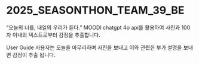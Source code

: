 # 2025_SEASONTHON_TEAM_39_BE
“오늘의 너를, 내일의 우리가 듣다.” MOODI
chatgpt 4o api를 활용하여 사진과 100자 이내의 텍스트로부터 감정을 추출합니다.

User Guide
사용자는 오늘을 마무리하며 사진을 보내고 이와 관련한 부가 설명을 보내면 감정이 추출 됩니다.
